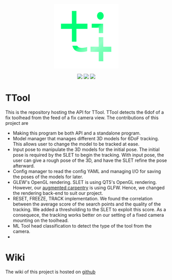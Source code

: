 <p align="center">
    <img src="./img/logo_linux_green.png" width="200">
</p>
<p align="center">
    <img src="https://github.com/ibois-epfl/TTool/actions/workflows/docker-cmake-build.yml/badge.svg">
    <img src="https://img.shields.io/badge/os-Ubuntu22.04-blueviolet">
    <img src="https://img.shields.io/badge/license-GPL--v3-brightgreen">
</p>

# TTool
This is the repository hosting the API for TTool. TTool detects the 6dof of a fix toolhead from the feed of a fix camera view.
The contributions of this project are
- Making this program be both API and a standalone program.
- Model manager that manages different 3D models for 6DoF tracking. This allows user to change the model to be tracked at ease.
- Input pose to manipulate the 3D models for the initial pose. The initial pose is required by the SLET to begin the tracking. With input pose, the user can give a rough pose of the 3D, and have the SLET refine the pose afterward.
- Config manager to read the config YAML and managing I/O for saving the poses of the models for later.
- GLEW's OpenGL rendering. SLET is using QT5's OpenGL rendering. However, our [augmented carpentry](https://github.com/ibois-epfl/augmented-carpentry) is using GLFW. Hence, we changed the rendering back-end to suit our project.
- RESET, FREEZE, TRACK implementation. We found the correlation between the average score of the search points and the quality of the tracking. We added a thresholding to the SLET to exploit this score. As a consequece, the tracking works better on our setting of a fixed camera mounting on the toolhead.
- ML Tool head classification to detect the type of the tool from the camera.
- 
# Wiki
The wiki of this project is hosted on [github](https://github.com/ibois-epfl/TTool/wiki)
